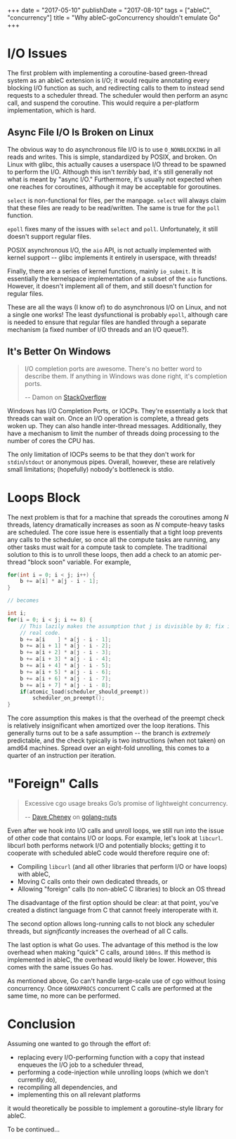 +++
date = "2017-05-10"
publishDate = "2017-08-10"
tags = ["ableC", "concurrency"]
title = "Why ableC-goConcurrency shouldn't emulate Go"
+++

# I/O Issues

The first problem with implementing a coroutine-based green-thread system as an ableC extension is I/O; it would require annotating every blocking I/O function as such, and redirecting calls to them to instead send requests to a scheduler thread.
The scheduler would then perform an async call, and suspend the coroutine.
This would require a per-platform implementation, which is hard.

## Async File I/O Is Broken on Linux

The obvious way to do asynchronous file I/O is to use `O_NONBLOCKING` in all reads and writes.
This is simple, standardized by POSIX, and broken.
On Linux with glibc, this actually causes a userspace I/O thread to be spawned to perform the I/O.
Although this isn't *terribly* bad, it's still generally not what is meant by "async I/O."
Furthermore, it's usually not expected when one reaches for coroutines, although it may be acceptable for goroutines.

`select` is non-functional for files, per the manpage.
`select` will always claim that these files are ready to be read/written.
The same is true for the `poll` function.

`epoll` fixes many of the issues with `select` and `poll`.
Unfortunately, it still doesn't support regular files.

POSIX asynchronous I/O, the `aio` API, is not actually implemented with kernel support -- glibc implements it entirely in userspace, with threads!

Finally, there are a series of kernel functions, mainly `io_submit`.
It is essentially the kernelspace implementation of a subset of the `aio` functions.
However, it doesn't implement all of them, and still doesn't function for regular files.

These are all the ways (I know of) to do asynchronous I/O on Linux, and not a single one works!
The least dysfunctional is probably `epoll`, although care is needed to ensure that regular files are handled through a separate mechanism (a fixed number of I/O threads and an I/O queue?).

## It's Better On Windows

> I/O completion ports are awesome.
> There's no better word to describe them.
> If anything in Windows was done right, it's completion ports.
> 
> -- Damon on [StackOverflow](https://stackoverflow.com/a/5284537/1333945)

Windows has I/O Completion Ports, or IOCPs.
They're essentially a lock that threads can wait on.
Once an I/O operation is complete, a thread gets woken up.
They can also handle inter-thread messages.
Additionally, they have a mechanism to limit the number of threads doing processing to the number of cores the CPU has.

The only limitation of IOCPs seems to be that they don't work for `stdin`/`stdout` or anonymous pipes.
Overall, however, these are relatively small limitations; (hopefully) nobody's bottleneck is stdio.

# Loops Block

The next problem is that for a machine that spreads the coroutines among *N* threads, latency dramatically increases as soon as *N* compute-heavy tasks are scheduled.
The core issue here is essentially that a tight loop prevents any calls to the scheduler, so once all the compute tasks are running, any other tasks must wait for a compute task to complete.
The traditional solution to this is to unroll these loops, then add a check to an atomic per-thread "block soon" variable.
For example,

```c
for(int i = 0; i < j; i++) {
    b += a[i] * a[j - i - 1];
}

// becomes

int i;
for(i = 0; i < j; i += 8) {
    // This lazily makes the assumption that j is divisible by 8; fix it in
	// real code.
    b += a[i    ] * a[j - i - 1];
    b += a[i + 1] * a[j - i - 2];
    b += a[i + 2] * a[j - i - 3];
    b += a[i + 3] * a[j - i - 4];
    b += a[i + 4] * a[j - i - 5];
    b += a[i + 5] * a[j - i - 6];
    b += a[i + 6] * a[j - i - 7];
    b += a[i + 7] * a[j - i - 8];
    if(atomic_load(scheduler_should_preempt))
        scheduler_on_preempt();
}
```

The core assumption this makes is that the overhead of the preempt check is relatively insignificant when amortized over the loop iterations.
This generally turns out to be a safe assumption -- the branch is *extremely* predictable, and the check typically is two instructions (when not taken) on amd64 machines.
Spread over an eight-fold unrolling, this comes to a quarter of an instruction per iteration.

# "Foreign" Calls

> Excessive cgo usage breaks Go’s promise of lightweight concurrency.
>
> -- [Dave Cheney](https://dave.cheney.net) on [golang-nuts](https://groups.google.com/d/msg/golang-nuts/8gszDBRZh_4/Jj3pfIdrutYJ)

Even after we hook into I/O calls and unroll loops, we still run into the issue of other code that contains I/O or loops.
For example, let's look at `libcurl`.
libcurl both performs network I/O and potentially blocks; getting it to cooperate with scheduled ableC code would therefore require one of:

 - Compiling `libcurl` (and all other libraries that perform I/O or have loops) with ableC,
 - Moving C calls onto their own dedicated threads, or
 - Allowing "foreign" calls (to non-ableC C libraries) to block an OS thread

The disadvantage of the first option should be clear: at that point, you've created a distinct language from C that cannot freely interoperate with it.

The second option allows long-running calls to not block any scheduler threads, but *significantly* increases the overhead of all C calls.

The last option is what Go uses.
The advantage of this method is the low overhead when making "quick" C calls, around `100ns`.
If this method is implemented in ableC, the overhead would likely be lower.
However, this comes with the same issues Go has.

As mentioned above, Go can't handle large-scale use of cgo without losing concurrency.
Once `GOMAXPROCS` concurrent C calls are performed at the same time, no more can be performed.

# Conclusion

Assuming one wanted to go through the effort of:

 - replacing every I/O-performing function with a copy that instead enqueues the I/O job to a scheduler thread,
 - performing a code-injection while unrolling loops (which we don't currently do),
 - recompiling all dependencies, and
 - implementing this on all relevant platforms

it would theoretically be possible to implement a goroutine-style library for ableC.

To be continued...
